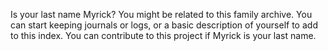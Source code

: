Is your last name Myrick? You might be related to this family archive. You can start keeping journals or logs, or a basic description of yourself to add to this index. You can contribute to this project if Myrick is your last name.
